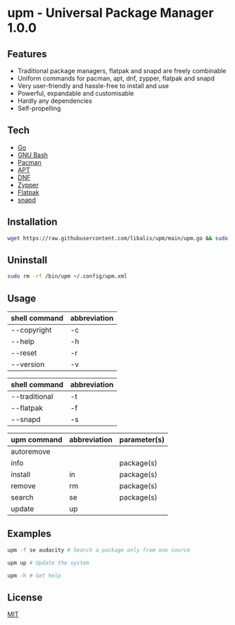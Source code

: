 # upm - Universal Package Manager 1.0.0
## Features
- Traditional package managers, flatpak and snapd are freely combinable
- Uniform commands for pacman, apt, dnf, zypper, flatpak and snapd
- Very user-friendly and hassle-free to install and use
- Powerful, expandable and customisable
- Hardly any dependencies
- Self-propelling

## Tech
- [Go](https://go.dev/)
- [GNU Bash](https://www.gnu.org/software/bash/)
- [Pacman](https://archlinux.org/pacman/)
- [APT](https://wiki.debian.org/Apt)
- [DNF](https://rpm-software-management.github.io/)
- [Zypper](https://en.opensuse.org/Portal:Libzypp)
- [Flatpak](https://flatpak.org/)
- [snapd](https://snapcraft.io/)

## Installation
```sh
wget https://raw.githubusercontent.com/libalis/upm/main/upm.go && sudo go build -o /bin/upm upm.go && rm -rf upm.go
```

## Uninstall
```sh
sudo rm -rf /bin/upm ~/.config/upm.xml
```

## Usage
| shell command | abbreviation |
| ------ | ------ |
| --copyright | -c | none |
| --help | -h |
| --reset | -r |
| --version | -v |

| shell command | abbreviation |
| ------ | ------ |
| --traditional | -t |
| --flatpak | -f |
| --snapd | -s |

| upm command | abbreviation | parameter(s) |
| ------ | ------ | ------ |
| autoremove |
| info | | package(s) |
| install | in | package(s) |
| remove | rm | package(s) |
| search | se | package(s) |
| update | up |

## Examples
```sh
upm -f se audacity # Search a package only from one source
```

```sh
upm up # Update the system
```

```sh
upm -h # Get help
```

## License
[MIT](https://raw.githubusercontent.com/libalis/upm/main/LICENSE)
